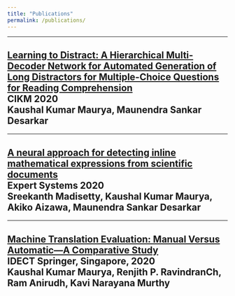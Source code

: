 ```yaml
---
title: "Publications"
permalink: /publications/
---
```


---
[Learning to Distract: A Hierarchical Multi-Decoder Network for Automated Generation of Long Distractors for Multiple-Choice Questions for Reading Comprehension]()  
CIKM 2020  
**Kaushal Kumar Maurya**, Maunendra Sankar Desarkar
---

---
[A neural approach for detecting inline mathematical expressions from scientific documents](https://onlinelibrary.wiley.com/doi/abs/10.1111/exsy.12576)  
Expert Systems 2020  
Sreekanth Madisetty, **Kaushal Kumar Maurya**, Akiko Aizawa, Maunendra Sankar Desarkar
---

---
[Machine Translation Evaluation: Manual Versus Automatic—A Comparative Study](https://link.springer.com/chapter/10.1007/978-981-15-1097-7_45)  
IDECT Springer, Singapore, 2020  
**Kaushal Kumar Maurya**, Renjith P. RavindranCh, Ram Anirudh, Kavi Narayana Murthy
---

